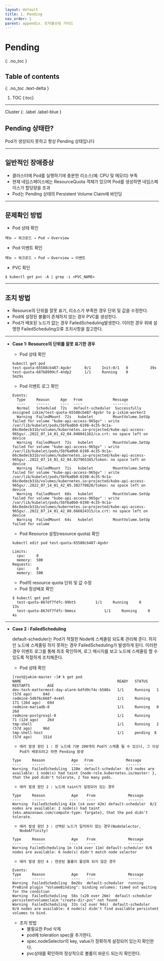 ```yaml
---
layout: default
title: 1. Pending
nav_order: 1
parent: appendix. 트러블슈팅 가이드
---
```


# Pending
{: .no_toc }

## Table of contents
{: .no_toc .text-delta }

1. TOC
{:toc}

---

<div class="code-example" markdown="1">
Cluster
{: .label .label-blue }
</div>


## Pending 상태란?

Pod가 생성되지 못하고 항상 Pending 상태입니다

---

## 일반적인 장애증상

-	클러스터에 Pod를 실행하기에 충분한 리소스(예: CPU 및 메모리) 부족
-	현재 네임스페이스에는 ResourceQuota 객체가 있으며 Pod를 생성하면 네임스페이스가 할당량을 초과
-	Pod는 Pending 상태의 Persistent Volume Claim에 바인딩

---

## 문제확인 방법

- Pod 상태 확인

```
메뉴 → 워크로드 → Pod → Overview
```

- Pod 이벤트 확인

```
메뉴 → 워크로드 → Pod → Overview → 이벤트
```

-	PVC 확인

```
$ kubectl get pvc -A | grep -i <PVC_NAME>
```

---

## 조치 방법

- Resource의 단위를 잘못 표기, 리소스가 부족한 경우 단위 및 값을 수정한다.
- Pod에 설정된 볼륨이 존재하지 않는 경우 PVC를 생성한다.
-	Pod가 배포된 노드가 없는 경우 FailedScheduling발생한다. 이러한 경우 위에 설명한 FailedScheduling오류 조치사항을 참고한다. 

---

- **Case 1: Resource의 단위를 잘못 표기한 경우**
  - Pod 상태 확인

  ```
  kubectl get pod 
  test-quota-65588cb487-4gvbr      0/1     Init:0/1   0          39s
  test-quota-687b8999cf-4ndp2      1/1     Running    0          5m29s
  ```

  - Pod 이벤트 로그 확인

  ```
  Events:
    Type     Reason   	Age   From           	Message
    ----     ------   	----  ----           	-------
    Normal   Scheduled	72s   default-scheduler  Successfully assigned iskim/test-quota-65588cb487-4gvbr to p-iskim-worker2
    Warning  FailedMount  72s   kubelet        	MountVolume.SetUp failed for volume "kube-api-access-965gv" : write /var/lib/kubelet/pods/5bf6a0b0-6198-4c35-9c1a-66c8edecb31b/volumes/kubernetes.io~projected/kube-api-access-965gv/..2022_07_14_01_42_04.048041162/ca.crt: no space left on device
    Warning  FailedMount  72s   kubelet        	MountVolume.SetUp failed for volume "kube-api-access-965gv" : write /var/lib/kubelet/pods/5bf6a0b0-6198-4c35-9c1a-66c8edecb31b/volumes/kubernetes.io~projected/kube-api-access-965gv/..2022_07_14_01_42_04.027965345/token: no space left on device
    Warning  FailedMount  71s   kubelet        	MountVolume.SetUp failed for volume "kube-api-access-965gv" : write /var/lib/kubelet/pods/5bf6a0b0-6198-4c35-9c1a-66c8edecb31b/volumes/kubernetes.io~projected/kube-api-access-965gv/..2022_07_14_01_42_05.382770828/token: no space left on device
    Warning  FailedMount  68s   kubelet        	MountVolume.SetUp failed for volume "kube-api-access-965gv" : write /var/lib/kubelet/pods/5bf6a0b0-6198-4c35-9c1a-66c8edecb31b/volumes/kubernetes.io~projected/kube-api-access-965gv/..2022_07_14_01_42_08.666824315/ca.crt: no space left on device
    Warning  FailedMount  64s   kubelet        	MountVolume.SetUp failed for volume
  ```

  - Pod Resource 설정(resource quota) 확인

  ```
  kubectl edit pod test-quota-65588cb487-4gvbr

  Limits:
    cpu:     0
    memory:  500
  Requests:
    cpu:     0
    memory:  500
  ```

  - Pod의 resource quota 단위 및 값 수정
  - Pod 정상배포 확인

  ```
  $ kubectl get pod 
    test-quota-867df7fdfc-99bt5        	1/1 	Running   	0      	13s
    test-quota-867df7fdfc-9mmsx         	1/1 	Running   	0      	4s
  ```

---

- **Case 2 : FailedScheduling**

  default-scheduler는 Pod가 적절한 Node에 스케줄링 되도록 관리해 준다. 하지만 노드에 스케줄링 하지 못하는 경우 FailedScheduling가 발생하게 된다. 이러한 경우 이벤트 로그를 통해 최초 확인하며, 로그 메시지를 보고 노드에 스케줄링 할 수 있도록 적절하게 조치해준다. 

  - Pod 상태 확인

  ```
  [root@jwkim-master ~]# k get pod 
  NAME                                            READY   STATUS    RESTARTS        AGE
  dev-tech-mattermost-day-alarm-bdfd9cf4c-b588s   1/1     Running   1 (57d ago)     84d
  redmine-5d6f6c668f-4v44l                        1/1     Running   171 (26d ago)   69d
  redmine-mariadb-0                               1/1     Running   0               26d
  redmine-postgresql-0                            1/1     Running   71 (12d ago)    26d
  tmp-shell                                       1/1     Running   2 (57d ago)     96d
  tmp-shell-host                                  1/1     pending  8 (57d ago)     151d

  ```

  - `에러 발생 원인 1 : 한 노드에 기본 200개의 Pod가 스케쥴 될 수 있으나, 그 이상 Pod가 배포되려고 하면 Pending 발생`

  ```
  Type     Reason            Age   From               Message
  ----     ------            ----  ----               -------
  Warning  FailedScheduling  128m  default-scheduler  0/3 nodes are available: 1 node(s) had taint {node-role.kubernetes.io/master: }, that the pod didn't tolerate, 2 Too many pods.
  ```

  - `에러 발생 원인 2 : 노드에 taint가 설정되어 있는 경우`

  ```
  Type     Reason            Age    From               Message
  ----     ------           ----    ----               -------
  Warning  FailedScheduling 41m (x4 over 42m) default-scheduler  0/2 nodes are available: 2 node(s) had taint {eks.amazonaws.com/compute-type: fargate}, that the pod didn't tolerate.
  ```

  - `에러 발생 원인 3 : 선택된 노드가 일치하지 않는 경우(NodeSelector, NodeAffinity)`

  ```
  Type     Reason            Age    From               Message
  ----     ------           ----    ----               -------
  Warning FailedScheduling 1m (x34 over 11m) default-scheduler 0/6 nodes are available: 6 node(s) didn't match node selector
  ```

  - `에러 발생 원인 4 : 연관된 볼륨이 활성화 되지 않은 경우`

  ```
  Events:
  Type     Reason            Age    From               Message
  ----     ------            ----   ----               -------
  Warning  FailedScheduling  8m26s  default-scheduler  running PreBind plugin "VolumeBinding": binding volumes: timed out waiting for the condition
  Warning  FailedScheduling  58s (x20 over 26m)  default-scheduler  persistentvolumeclaim "create-dir-pvc" not found
  Warning  FailedScheduling  33s (x2 over 94s)  default-scheduler  0/4 nodes are available: 4 node(s) didn't find available persistent volumes to bind.
  ```

  - 조치 방법
    - 불필요한 Pod 삭제
    - pod에 toleration spec을 추가한다.
    - spec.nodeSelector의 key, value가 정확하게 설정되어 있는지 확인한다.
    - pvc상태를 확인하여 정상적으로 볼륨이 바운드 되는지 확인한다.



